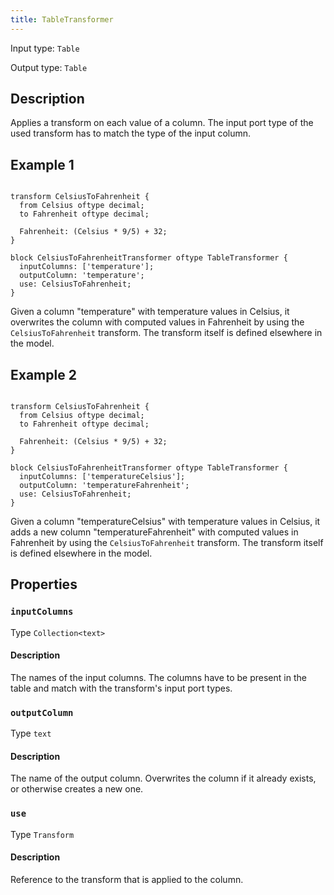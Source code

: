 ```yaml
---
title: TableTransformer
---
```


<!-- Do NOT change this document as it is auto-generated from the language server -->

Input type: `Table`

Output type: `Table`

## Description

Applies a transform on each value of a column. The input port type of the used transform has to match the type of the input column.

## Example 1

```jayvee

transform CelsiusToFahrenheit {
  from Celsius oftype decimal;
  to Fahrenheit oftype decimal;

  Fahrenheit: (Celsius * 9/5) + 32;
}

block CelsiusToFahrenheitTransformer oftype TableTransformer {
  inputColumns: ['temperature'];
  outputColumn: 'temperature';
  use: CelsiusToFahrenheit;
}
```

Given a column "temperature" with temperature values in Celsius, it overwrites the column with computed values in Fahrenheit by using the `CelsiusToFahrenheit` transform. The transform itself is defined elsewhere in the model.

## Example 2

```jayvee

transform CelsiusToFahrenheit {
  from Celsius oftype decimal;
  to Fahrenheit oftype decimal;

  Fahrenheit: (Celsius * 9/5) + 32;
}

block CelsiusToFahrenheitTransformer oftype TableTransformer {
  inputColumns: ['temperatureCelsius'];
  outputColumn: 'temperatureFahrenheit';
  use: CelsiusToFahrenheit;
}
```

Given a column "temperatureCelsius" with temperature values in Celsius, it adds a new column "temperatureFahrenheit" with computed values in Fahrenheit by using the `CelsiusToFahrenheit` transform. The transform itself is defined elsewhere in the model.

## Properties

### `inputColumns`

Type `Collection<text>`

#### Description

The names of the input columns. The columns have to be present in the table and match with the transform's input port types.

### `outputColumn`

Type `text`

#### Description

The name of the output column. Overwrites the column if it already exists, or otherwise creates a new one.

### `use`

Type `Transform`

#### Description

Reference to the transform that is applied to the column.
